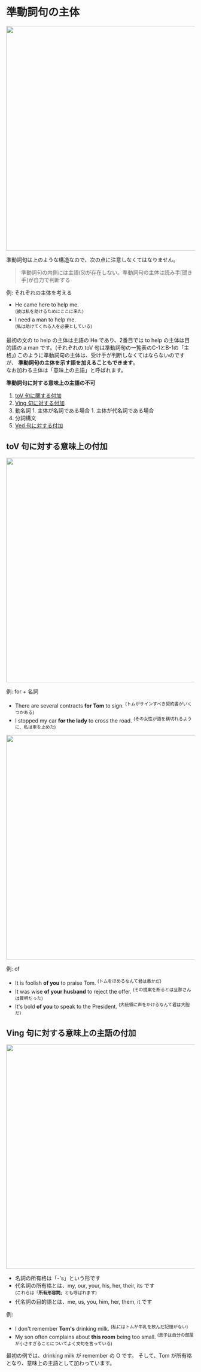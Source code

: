 # 準動詞句の主体

<img src="fig/従属節と準動詞句のイメージ図.png" width="600"/>

準動詞句は上のような構造なので、次の点に注意しなくてはなりません。

> 準動詞句の内側には主語(S)が存在しない。準動詞句の主体は読み手[聞き手]が自力で判断する

例: それぞれの主体を考える
- He came here to help me.  
  <sup>(彼は私を助けるためにここに来た)</sup>
- I need a man to help me.  
  <sup>(私は助けてくれる人を必要としている)</sup>

最初の文の to help の主体は主語の He であり、2番目では to help の主体は目的語の
a man です。(それぞれの toV 句は準動詞句の一覧表のC-1とB-1の「主格」)
このように準動詞句の主体は、受け手が判断しなくてはならないのですが、
__準動詞句の主体を示す語を加えることもできます__。  
なお加わる主体は「意味上の主語」と呼ばれます。

__準動詞句に対する意味上の主語の不可__

1. [toV 句に関する付加](#tov)
1. [Ving 句に対する付加](#ving)
  1. 動名詞
    1. 主体が名詞である場合
    1. 主体が代名詞である場合
  1. 分詞構文
1. [Ved 句に対する付加](#ved)

## <a id="tov"></a>toV 句に対する意味上の付加

<img src="fig/準動詞句の主体-1-for.png" width="600"/>

例: for + 名詞
- There are several contracts __for Tom__ to sign.
  <sup>(トムがサインすべき契約書がいくつかある)</sup>
- I stopped my car __for the lady__ to cross the road.
  <sup>(その女性が道を横切れるように、私は車を止めた)</sup>

<img src="fig/準動詞句の主体-1-of.png" width="600"/>

例: of
- It is foolish __of you__ to praise Tom.
  <sup>(トムをほめるなんて君は愚かだ)</sup>
- It was wise __of your husband__ to reject the offer.
  <sup>(その提案を断るとは旦那さんは賢明だった)</sup>
- It's bold __of you__ to speak to the President.
  <sup>(大統領に声をかけるなんて君は大胆だ)</sup>

## <a id="ving"></a> Ving 句に対する意味上の主語の付加

<img src="fig/準動詞句の主体-2-方法.png" width="600"/>

- 名詞の所有格は「-'s」という形です
- 代名詞の所有格とは、my, our, your, his, her, their, its です  
  <sup>(これらは「__所有形容詞__」とも呼ばれます)</sup>
- 代名詞の目的語とは、me, us, you, him, her, them, it です

例:
- I don't remember __Tom's__ drinking milk.
  <sup>(私にはトムが牛乳を飲んだ記憶がない)</sup>
- My son often complains about __this room__ being too small.
  <sup>(息子は自分の部屋が小さすぎることについてよく文句を言っている)</sup>

最初の例では、drinking milk が remember の O です。
そして、Tom が所有格となり、意味上の主語として加わっています。


